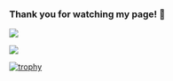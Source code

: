 ### Thank you for watching my page! 👋

<!--
**karasuneo/karasuneo** is a ✨ _special_ ✨ repository because its `README.md` (this file) appears on your GitHub profile.

Here are some ideas to get you started:

- 🔭 I’m currently working on ...
- 🌱 I’m currently learning ...
- 👯 I’m looking to collaborate on ...
- 🤔 I’m looking for help with ...
- 💬 Ask me about ...
- 📫 How to reach me: ...
- 😄 Pronouns: ...
- ⚡ Fun fact: ...
-->


<p>
  <img src="https://github-readme-stats.vercel.app/api?username=karasuneo&count_private=true&theme=vue-dark&show_icons=true)](https://github.com/karasuneo/github-readme-stats" />
</p>

<p>
  <img src="https://github-readme-stats.vercel.app/api/top-langs/?username=karasuneo&count_private=true&theme=vue-dark&show_icons=true&layout=compact&hide=jupyter%20notebook,c,php,cmake,tex,hlsl,shaderlab,c%2B%2B,makefile,c%23&langs_count=6" />
</p>

[![trophy](https://github-profile-trophy.vercel.app/?username=karasuneo)](https://github.com/ryo-ma/github-profile-trophy)
